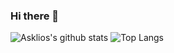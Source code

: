 ### Hi there 👋

![Asklios's github stats](https://github-readme-stats.vercel.app/api?username=Asklios&theme=tokyonight&count_private=true&show_icons=true)
![Top Langs](https://github-readme-stats.vercel.app/api/top-langs/?username=Asklios&theme=tokyonight)
